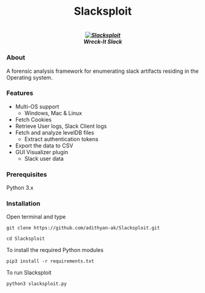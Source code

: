 <h1 align="center">Slacksploit</h1>

<h5 align="center">
  <br>
  <a href="https://github.com/adithyan-ak/Slacksploit"><img src="https://i.imgur.com/4IMkGdd.png" alt="Slacksploit"></a>
  <br>
  Wreck-It Slack
  <br>
</h5>


### About

A forensic analysis framework for enumerating slack artifacts residing in the Operating system.

### Features

* Multi-OS support
    * Windows, Mac & Linux
* Fetch Cookies
* Retrieve User logs, Slack Client logs
* Fetch and analyze levelDB files
    * Extract authentication tokens
* Export the data to CSV
* GUI Visualizer plugin
    * Slack user data

### Prerequisites

Python 3.x

### Installation

Open terminal and type

```
git clone https://github.com/adithyan-ak/Slacksploit.git
```

```
cd Slacksploit
```

To install the required Python modules

```
pip3 install -r requirements.txt
```
To run Slacksploit

```
python3 slacksploit.py
```
